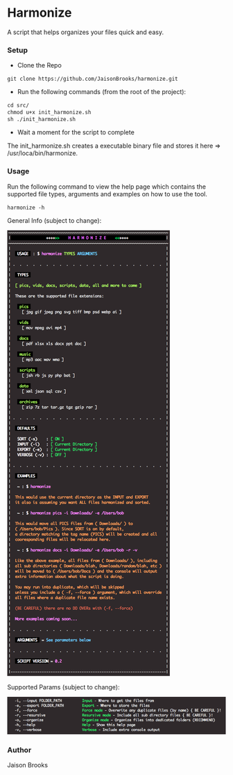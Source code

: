 # Harmonize
A script that helps organizes your files quick and easy.

### Setup
* Clone the Repo

```
git clone https://github.com/JaisonBrooks/harmonize.git
```

* Run the following commands (from the root of the project):
 
```
cd src/
chmod u+x init_harmonize.sh
sh ./init_harmonize.sh
```

* Wait a moment for the script to complete

The init_harmonize.sh creates a executable binary file and stores it here => /usr/loca/bin/harmonize.

### Usage
Run the following command to view the help page which contains the supported file types, arguments and examples on how to use the tool.

```
harmonize -h
```

General Info (subject to change):

![Alt text](/res/screenshot_help_harmonize.png?raw=true "General Info")

Supported Params (subject to change):

![Alt text](/res/screenshot_params_harmonize.png?raw=true "Support Params")

### Author
Jaison Brooks
